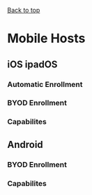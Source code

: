[Back to top](./README.md)
# Mobile Hosts

## iOS ipadOS

### Automatic Enrollment
### BYOD Enrollment
### Capabilites

## Android
### BYOD Enrollment
### Capabilites